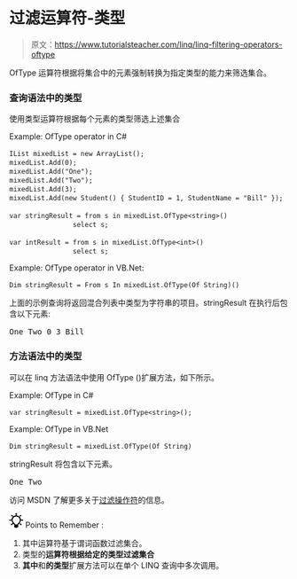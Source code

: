 # 过滤运算符-类型

> 原文：<https://www.tutorialsteacher.com/linq/linq-filtering-operators-oftype>

OfType 运算符根据将集合中的元素强制转换为指定类型的能力来筛选集合。

### 查询语法中的类型

使用类型运算符根据每个元素的类型筛选上述集合

Example: OfType operator in C#

```
IList mixedList = new ArrayList();
mixedList.Add(0);
mixedList.Add("One");
mixedList.Add("Two");
mixedList.Add(3);
mixedList.Add(new Student() { StudentID = 1, StudentName = "Bill" });

var stringResult = from s in mixedList.OfType<string>()
                select s;

var intResult = from s in mixedList.OfType<int>()
                select s;
```

Example: OfType operator in VB.Net:

```
Dim stringResult = From s In mixedList.OfType(Of String)()
```

上面的示例查询将返回混合列表中类型为字符串的项目。stringResult 在执行后包含以下元素:

<samp>One
Two
0
3
Bill</samp>

### 方法语法中的类型

可以在 linq 方法语法中使用 OfType <tresult>()扩展方法，如下所示。</tresult>

Example: OfType in C#

```
var stringResult = mixedList.OfType<string>();
```

Example: OfType in VB.Net

```
Dim stringResult = mixedList.OfType(Of String)
```

stringResult 将包含以下元素。

<samp>One
Two</samp>

访问 MSDN 了解更多关于[过滤操作符](https://msdn.microsoft.com/en-us/library/bb546161.aspx "Filtering operators on MSDN")的信息。

![](img/85db52f5404f0c468e1b194aa487d6a1.png)  Points to Remember :

1.  其中运算符基于谓词函数过滤集合。
2.  类型的**运算符根据给定的类型过滤集合**
3.  **其中**和**的类型**扩展方法可以在单个 LINQ 查询中多次调用。